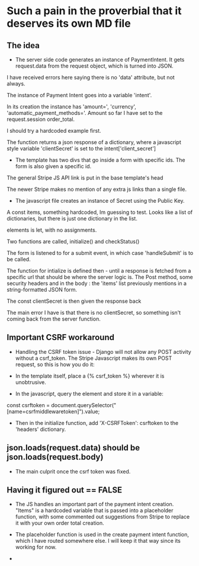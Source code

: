 # Such a pain in the proverbial that it deserves its own MD file

## The idea

- The server side code generates an instance of PaymentIntent.
  It gets request.data from the request object, which is turned into JSON.

I have received errors here saying there is no 'data' attribute, but not always.

The instance of Payment Intent goes into a variable 'intent'.

In its creation the instance has 'amount=', 'currency',
'automatic_payment_methods='. Amount so far I have set to the request.session
order_total.

I should try a hardcoded example first.

The function returns a json response of a dictionary, where a javascript
style variable 'clientSecret' is set to the intent['client_secret']

- The template has two divs that go inside a form with specific ids. The form
  is also given a specific id.

The general Stripe JS API link is put in the base template's head

The newer Stripe makes no mention of any extra js links than a single file.

- The javascript file creates an instance of Secret using the Public Key.

A const items, something hardcoded, Im guessing to test. Looks like a list of
dictionaries, but there is just one dictionary in the list.

elements is let, with no assignments.

Two functions are called, initialize() and checkStatus()

The form is listened to for a submit event, in which case 'handleSubmit' is to
be called.

The function for intialize is defined then - until a response is fetched from
a specific url that should be where the server logic is. The Post method,
some security headers and in the body : the 'items' list previously mentions in
a string-formatted JSON form.

The const clientSecret is then given the response back

The main error I have is that there is no clientSecret, so something isn't
coming back from the server function.

## Important CSRF workaround

- Handling the CSRF token issue - Django will not allow any POST activity
  without a csrf_token. The Stripe Javascript makes its own POST request, so
  this is how you do it:

- In the template itself, place a {% csrf_token %} wherever it is unobtrusive.

- In the javascript, query the element and store it in a variable:

const csrftoken = document.querySelector("[name=csrfmiddlewaretoken]").value;

- Then in the initialize function, add 'X-CSRFToken': csrftoken to the 'headers'
  dictionary.

## json.loads(request.data) should be json.loads(request.body)

- The main culprit once the csrf token was fixed.

## Having it figured out == FALSE

- The JS handles an important part of the payment intent creation. "Items" is
  a hardcoded variable that is passed into a placeholder function, with some
  commented out suggestions from Stripe to replace it with your own order total
  creation.

- The placeholder function is used in the create payment intent function, which
  I have routed somewhere else. I will keep it that way since its working for now.

-
